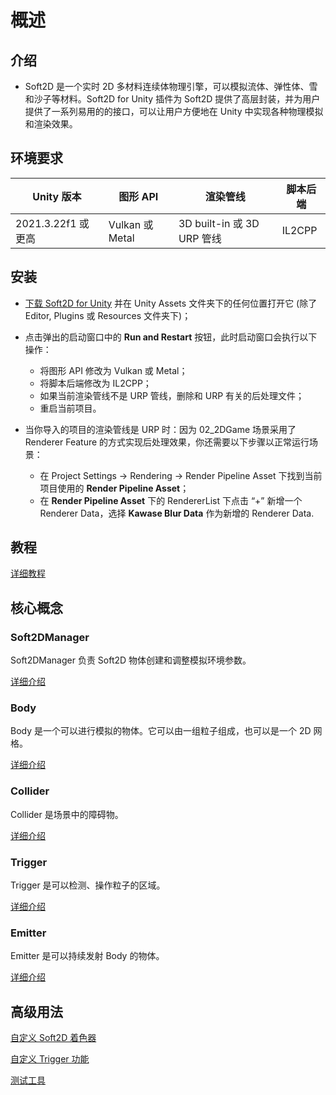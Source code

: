 # 概述

## 介绍

- Soft2D 是一个实时 2D 多材料连续体物理引擎，可以模拟流体、弹性体、雪和沙子等材料。Soft2D for Unity 插件为 Soft2D 提供了高层封装，并为用户提供了一系列易用的的接口，可以让用户方便地在 Unity 中实现各种物理模拟和渲染效果。

## 环境要求

|       Unity 版本    |   图形 API    |       渲染管线            | 脚本后端 |
|--------------------|---------------|-------------------------|---------|
|2021.3.22f1 或更高   |Vulkan 或 Metal|3D built-in 或 3D URP 管线|IL2CPP   |

## 安装

- [下载 Soft2D for Unity](https://github.com/taichi-dev/soft2d-for-unity/releases/download/v0.1.0/Soft2D.v0.1.0.7z) 并在 Unity Assets 文件夹下的任何位置打开它 (除了 Editor, Plugins 或 Resources 文件夹下)；
- 点击弹出的启动窗口中的 **Run and Restart** 按钮，此时启动窗口会执行以下操作：
  - 将图形 API 修改为 Vulkan 或 Metal；
  - 将脚本后端修改为 IL2CPP；
  - 如果当前渲染管线不是 URP 管线，删除和 URP 有关的后处理文件；
  - 重启当前项目。


- 当你导入的项目的渲染管线是 URP 时：因为 02_2DGame 场景采用了 Renderer Feature 的方式实现后处理效果，你还需要以下步骤以正常运行场景：
  - 在 Project Settings -> Rendering -> Render Pipeline Asset 下找到当前项目使用的 **Render Pipeline Asset**；
  - 在 **Render Pipeline Asset** 下的 RendererList 下点击 “+” 新增一个 Renderer Data，选择 **Kawase Blur Data** 作为新增的 Renderer Data.


## 教程

[详细教程](./Tutorial.md)

## 核心概念

### Soft2DManager

Soft2DManager 负责 Soft2D 物体创建和调整模拟环境参数。

[详细介绍](./Soft2DManager.md)

### Body

Body 是一个可以进行模拟的物体。它可以由一组粒子组成，也可以是一个 2D 网格。

[详细介绍](./Body.md)

### Collider

Collider 是场景中的障碍物。

[详细介绍](./Collider.md)

### Trigger

Trigger 是可以检测、操作粒子的区域。

[详细介绍](./Trigger.md)

### Emitter

Emitter 是可以持续发射 Body 的物体。

[详细介绍](./Emitter.md)

## 高级用法

[自定义 Soft2D 着色器](./CustomShader.md)

[自定义 Trigger 功能](./CustomTrigger.md)

[测试工具](./DebugTools.md)
